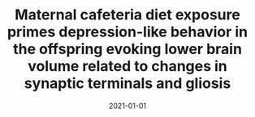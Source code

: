 ---
title: "Maternal cafeteria diet exposure primes depression-like behavior in the offspring evoking lower brain volume related to changes in synaptic terminals and gliosis"
collection: publications
permalink: /publication/2021-01-01-Maternal-cafeteria-diet-exposure-primes-depression-like-behavior-in-the-offspring-evoking-lower-brain-volume-related-to-changes-in-synaptic-terminals-and-gliosis
date: 2021-01-01
venue: 'Translational psychiatry'
paperurl: 'https://www.nature.com/articles/s41398-020-01157-x'
citation: 'Trujillo-Villarreal, Luis A, Romero-Díaz, Viktor J, Marino-Martínez, Iván Alberto, Fuentes-Mera, Lizeth, Ponce-Camacho, Marco Antonio, <b>Devenyi, Gabriel A</b>, Mallar Chakravarty, M, Camacho-Morales, Alberto, Garza-Villarreal, Eduardo E, &quot;Maternal cafeteria diet exposure primes depression-like behavior in the offspring evoking lower brain volume related to changes in synaptic terminals and gliosis.&quot; Translational psychiatry, 2021.'
---